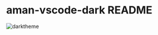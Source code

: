# aman-vscode-dark README

![darktheme](https://github.com/iamansingh0/cool-vscode-dark-theme/assets/71139893/5d9343ad-7451-4b52-a9c0-484e5223f37d)
